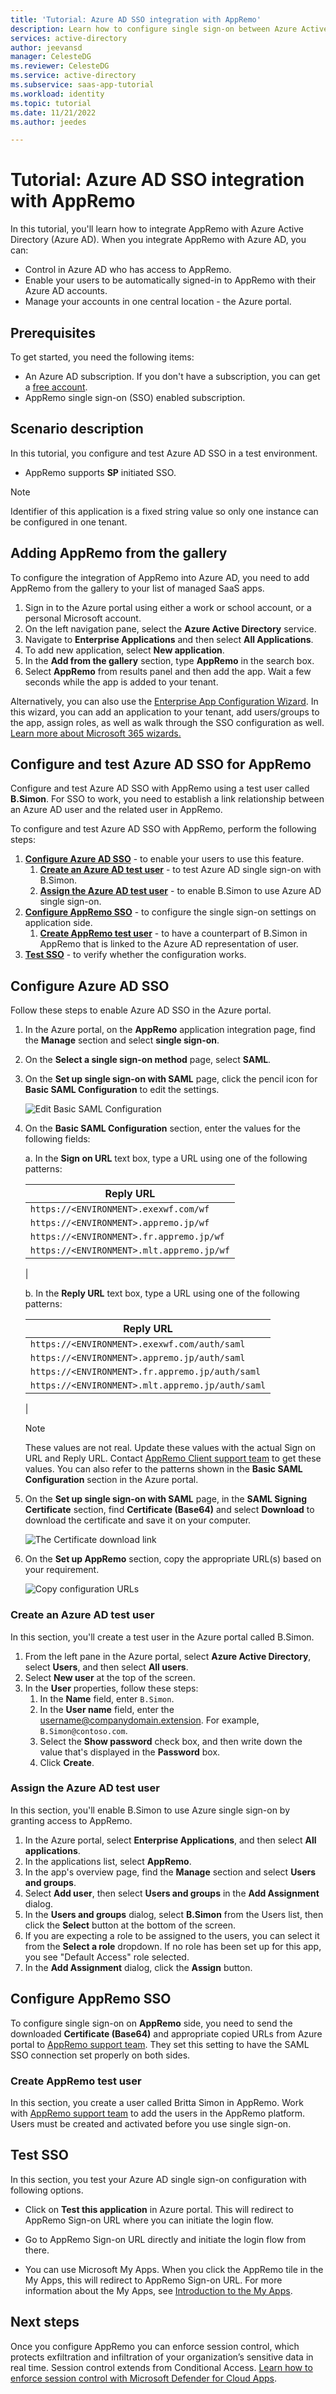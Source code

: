 ```yaml
---
title: 'Tutorial: Azure AD SSO integration with AppRemo'
description: Learn how to configure single sign-on between Azure Active Directory and AppRemo.
services: active-directory
author: jeevansd
manager: CelesteDG
ms.reviewer: CelesteDG
ms.service: active-directory
ms.subservice: saas-app-tutorial
ms.workload: identity
ms.topic: tutorial
ms.date: 11/21/2022
ms.author: jeedes

---
```


# Tutorial: Azure AD SSO integration with AppRemo

In this tutorial, you'll learn how to integrate AppRemo with Azure Active Directory (Azure AD). When you integrate AppRemo with Azure AD, you can:

* Control in Azure AD who has access to AppRemo.
* Enable your users to be automatically signed-in to AppRemo with their Azure AD accounts.
* Manage your accounts in one central location - the Azure portal.

## Prerequisites

To get started, you need the following items:

* An Azure AD subscription. If you don't have a subscription, you can get a [free account](https://azure.microsoft.com/free/).
* AppRemo single sign-on (SSO) enabled subscription.

## Scenario description

In this tutorial, you configure and test Azure AD SSO in a test environment.

* AppRemo supports **SP** initiated SSO.

> [!NOTE]
> Identifier of this application is a fixed string value so only one instance can be configured in one tenant.

## Adding AppRemo from the gallery

To configure the integration of AppRemo into Azure AD, you need to add AppRemo from the gallery to your list of managed SaaS apps.

1. Sign in to the Azure portal using either a work or school account, or a personal Microsoft account.
1. On the left navigation pane, select the **Azure Active Directory** service.
1. Navigate to **Enterprise Applications** and then select **All Applications**.
1. To add new application, select **New application**.
1. In the **Add from the gallery** section, type **AppRemo** in the search box.
1. Select **AppRemo** from results panel and then add the app. Wait a few seconds while the app is added to your tenant.

 Alternatively, you can also use the [Enterprise App Configuration Wizard](https://portal.office.com/AdminPortal/home?Q=Docs#/azureadappintegration). In this wizard, you can add an application to your tenant, add users/groups to the app, assign roles, as well as walk through the SSO configuration as well. [Learn more about Microsoft 365 wizards.](/microsoft-365/admin/misc/azure-ad-setup-guides)


## Configure and test Azure AD SSO for AppRemo

Configure and test Azure AD SSO with AppRemo using a test user called **B.Simon**. For SSO to work, you need to establish a link relationship between an Azure AD user and the related user in AppRemo.

To configure and test Azure AD SSO with AppRemo, perform the following steps:

1. **[Configure Azure AD SSO](#configure-azure-ad-sso)** - to enable your users to use this feature.
    1. **[Create an Azure AD test user](#create-an-azure-ad-test-user)** - to test Azure AD single sign-on with B.Simon.
    1. **[Assign the Azure AD test user](#assign-the-azure-ad-test-user)** - to enable B.Simon to use Azure AD single sign-on.
1. **[Configure AppRemo SSO](#configure-appremo-sso)** - to configure the single sign-on settings on application side.
    1. **[Create AppRemo test user](#create-appremo-test-user)** - to have a counterpart of B.Simon in AppRemo that is linked to the Azure AD representation of user.
1. **[Test SSO](#test-sso)** - to verify whether the configuration works.

## Configure Azure AD SSO

Follow these steps to enable Azure AD SSO in the Azure portal.

1. In the Azure portal, on the **AppRemo** application integration page, find the **Manage** section and select **single sign-on**.
1. On the **Select a single sign-on method** page, select **SAML**.
1. On the **Set up single sign-on with SAML** page, click the pencil icon for **Basic SAML Configuration** to edit the settings.

   ![Edit Basic SAML Configuration](common/edit-urls.png)

1. On the **Basic SAML Configuration** section, enter the values for the following fields:

	a. In the **Sign on URL** text box, type a URL using one of the following patterns:

    | Reply URL |
    |------------|
    | `https://<ENVIRONMENT>.exexwf.com/wf`|
    | `https://<ENVIRONMENT>.appremo.jp/wf`|
    | `https://<ENVIRONMENT>.fr.appremo.jp/wf`|
    | `https://<ENVIRONMENT>.mlt.appremo.jp/wf`|
    |

    b. In the **Reply URL** text box, type a URL using one of the following patterns:

    | Reply URL |
    |------------|
    | `https://<ENVIRONMENT>.exexwf.com/auth/saml`|
    | `https://<ENVIRONMENT>.appremo.jp/auth/saml`|
    | `https://<ENVIRONMENT>.fr.appremo.jp/auth/saml`|
    | `https://<ENVIRONMENT>.mlt.appremo.jp/auth/saml`|
    |

	> [!NOTE]
	> These values are not real. Update these values with the actual Sign on URL and Reply URL. Contact [AppRemo Client support team](mailto:AR-support@system-exe.co.jp) to get these values. You can also refer to the patterns shown in the **Basic SAML Configuration** section in the Azure portal.

1. On the **Set up single sign-on with SAML** page, in the **SAML Signing Certificate** section,  find **Certificate (Base64)** and select **Download** to download the certificate and save it on your computer.

	![The Certificate download link](common/certificatebase64.png)

1. On the **Set up AppRemo** section, copy the appropriate URL(s) based on your requirement.

	![Copy configuration URLs](common/copy-configuration-urls.png)
### Create an Azure AD test user

In this section, you'll create a test user in the Azure portal called B.Simon.

1. From the left pane in the Azure portal, select **Azure Active Directory**, select **Users**, and then select **All users**.
1. Select **New user** at the top of the screen.
1. In the **User** properties, follow these steps:
   1. In the **Name** field, enter `B.Simon`.  
   1. In the **User name** field, enter the username@companydomain.extension. For example, `B.Simon@contoso.com`.
   1. Select the **Show password** check box, and then write down the value that's displayed in the **Password** box.
   1. Click **Create**.

### Assign the Azure AD test user

In this section, you'll enable B.Simon to use Azure single sign-on by granting access to AppRemo.

1. In the Azure portal, select **Enterprise Applications**, and then select **All applications**.
1. In the applications list, select **AppRemo**.
1. In the app's overview page, find the **Manage** section and select **Users and groups**.
1. Select **Add user**, then select **Users and groups** in the **Add Assignment** dialog.
1. In the **Users and groups** dialog, select **B.Simon** from the Users list, then click the **Select** button at the bottom of the screen.
1. If you are expecting a role to be assigned to the users, you can select it from the **Select a role** dropdown. If no role has been set up for this app, you see "Default Access" role selected.
1. In the **Add Assignment** dialog, click the **Assign** button.

## Configure AppRemo SSO

To configure single sign-on on **AppRemo** side, you need to send the downloaded **Certificate (Base64)** and appropriate copied URLs from Azure portal to [AppRemo support team](mailto:AR-support@system-exe.co.jp). They set this setting to have the SAML SSO connection set properly on both sides.

### Create AppRemo test user

In this section, you create a user called Britta Simon in AppRemo. Work with [AppRemo support team](mailto:AR-support@system-exe.co.jp) to add the users in the AppRemo platform. Users must be created and activated before you use single sign-on.

## Test SSO 

In this section, you test your Azure AD single sign-on configuration with following options. 

* Click on **Test this application** in Azure portal. This will redirect to AppRemo Sign-on URL where you can initiate the login flow. 

* Go to AppRemo Sign-on URL directly and initiate the login flow from there.

* You can use Microsoft My Apps. When you click the AppRemo tile in the My Apps, this will redirect to AppRemo Sign-on URL. For more information about the My Apps, see [Introduction to the My Apps](../user-help/my-apps-portal-end-user-access.md).


## Next steps

Once you configure AppRemo you can enforce session control, which protects exfiltration and infiltration of your organization’s sensitive data in real time. Session control extends from Conditional Access. [Learn how to enforce session control with Microsoft Defender for Cloud Apps](/cloud-app-security/proxy-deployment-aad).



